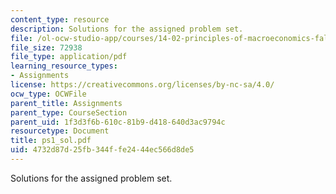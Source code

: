 ```yaml
---
content_type: resource
description: Solutions for the assigned problem set.
file: /ol-ocw-studio-app/courses/14-02-principles-of-macroeconomics-fall-2004/4732d87d25fb344ffe2444ec566d8de5_ps1_sol.pdf
file_size: 72938
file_type: application/pdf
learning_resource_types:
- Assignments
license: https://creativecommons.org/licenses/by-nc-sa/4.0/
ocw_type: OCWFile
parent_title: Assignments
parent_type: CourseSection
parent_uid: 1f3d3f6b-610c-81b9-d418-640d3ac9794c
resourcetype: Document
title: ps1_sol.pdf
uid: 4732d87d-25fb-344f-fe24-44ec566d8de5
---
```

Solutions for the assigned problem set.